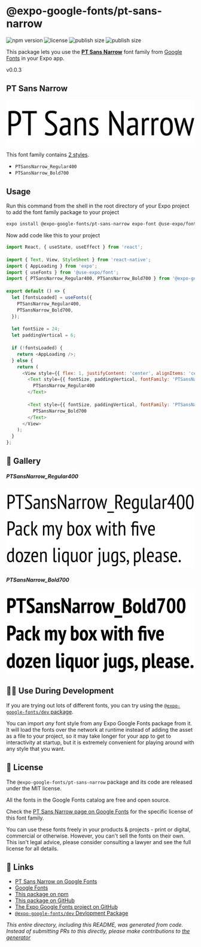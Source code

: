 # @expo-google-fonts/pt-sans-narrow

![npm version](https://flat.badgen.net/npm/v/@expo-google-fonts/pt-sans-narrow)
![license](https://flat.badgen.net/github/license/expo/google-fonts)
![publish size](https://flat.badgen.net/packagephobia/install/@expo-google-fonts/pt-sans-narrow)
![publish size](https://flat.badgen.net/packagephobia/publish/@expo-google-fonts/pt-sans-narrow)

This package lets you use the [**PT Sans Narrow**](https://fonts.google.com/specimen/PT+Sans+Narrow) font family from [Google Fonts](https://fonts.google.com/) in your Expo app.

v0.0.3

## PT Sans Narrow

![PT Sans Narrow](./font-family.png)

This font family contains [2 styles](#-gallery).

- `PTSansNarrow_Regular400`
- `PTSansNarrow_Bold700`

## Usage

Run this command from the shell in the root directory of your Expo project to add the font family package to your project
```sh
expo install @expo-google-fonts/pt-sans-narrow expo-font @use-expo/font
```

Now add code like this to your project
```js
import React, { useState, useEffect } from 'react';

import { Text, View, StyleSheet } from 'react-native';
import { AppLoading } from 'expo';
import { useFonts } from '@use-expo/font';
import { PTSansNarrow_Regular400, PTSansNarrow_Bold700 } from '@expo-google-fonts/pt-sans-narrow';

export default () => {
  let [fontsLoaded] = useFonts({
    PTSansNarrow_Regular400,
    PTSansNarrow_Bold700,
  });

  let fontSize = 24;
  let paddingVertical = 6;

  if (!fontsLoaded) {
    return <AppLoading />;
  } else {
    return (
      <View style={{ flex: 1, justifyContent: 'center', alignItems: 'center' }}>
        <Text style={{ fontSize, paddingVertical, fontFamily: 'PTSansNarrow_Regular400' }}>
          PTSansNarrow_Regular400
        </Text>

        <Text style={{ fontSize, paddingVertical, fontFamily: 'PTSansNarrow_Bold700' }}>
          PTSansNarrow_Bold700
        </Text>
      </View>
    );
  }
};

```

## 🔡 Gallery

##### PTSansNarrow_Regular400
![PTSansNarrow_Regular400](./9d184233e6f48f81c6e510a1067d4f632052f899bf2f2bef4a69ab709bfe45a5.ttf.png)

##### PTSansNarrow_Bold700
![PTSansNarrow_Bold700](./a16a62299cf1143c59a4ec676c956c6831a90698fd830de4c85632a83c56d52c.ttf.png)


## 👩‍💻 Use During Development

If you are trying out lots of different fonts, you can try using the [`@expo-google-fonts/dev` package](https://github.com/expo/google-fonts/tree/master/font-packages/dev#readme).

You can import *any* font style from any Expo Google Fonts package from it. It will load the fonts
over the network at runtime instead of adding the asset as a file to your project, so it may take longer
for your app to get to interactivity at startup, but it is extremely convenient
for playing around with any style that you want.

## 📖 License

The `@expo-google-fonts/pt-sans-narrow` package and its code are released under the MIT license.

All the fonts in the Google Fonts catalog are free and open source.

Check the [PT Sans Narrow page on Google Fonts](https://fonts.google.com/specimen/PT+Sans+Narrow) for the specific license of this font family.

You can use these fonts freely in your products & projects - print or digital, commercial or otherwise. However, you can't sell the fonts on their own. This isn't legal advice, please consider consulting a lawyer and see the full license for all details.

## 🔗 Links

- [PT Sans Narrow on Google Fonts](https://fonts.google.com/specimen/PT+Sans+Narrow)
- [Google Fonts](https://fonts.google.com/)
- [This package on npm](https://www.npmjs.com/package/@expo-google-fonts/pt-sans-narrow)
- [This package on GitHub](https://github.com/expo/google-fonts/tree/master/font-packages/pt-sans-narrow)
- [The Expo Google Fonts project on GitHub](https://github.com/expo/google-fonts)
- [`@expo-google-fonts/dev` Devlopment Package](https://github.com/expo/google-fonts/tree/master/font-packages/dev)


*This entire directory, including this README, was generated from code. Instead of submitting PRs to this directly, please make contributions to [the generator](https://github.com/expo/google-fonts/tree/master/packages/generator)*
